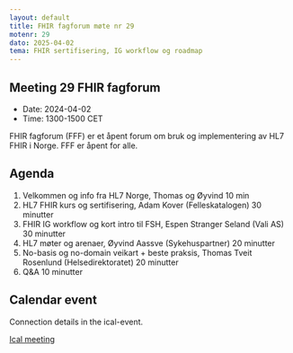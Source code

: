 ```yaml
---
layout: default
title: FHIR fagforum møte nr 29
motenr: 29
dato: 2025-04-02
tema: FHIR sertifisering, IG workflow og roadmap
---
```


## Meeting 29 FHIR fagforum

* Date: 2024-04-02  
* Time: 1300-1500 CET

FHIR fagforum (FFF) er et åpent forum om bruk og implementering av HL7 FHIR i Norge. FFF er åpent for alle.  

## Agenda

1. Velkommen og info fra HL7 Norge, Thomas og Øyvind 10 min
2. HL7 FHIR kurs og sertifisering, Adam Kover (Felleskatalogen) 30 minutter
3. FHIR IG workflow og kort intro til FSH, Espen Stranger Seland (Vali AS) 30 minutter
4. HL7 møter og arenaer, Øyvind Aassve (Sykehuspartner) 20 minutter
5. No-basis og no-domain veikart + beste praksis, Thomas Tveit Rosenlund (Helsedirektoratet) 20 minutter
6. Q&A 10 minutter

## Calendar event

Connection details in the ical-event.

[Ical meeting](ical/FHIR%20fagforum%20%2329.ics)  
